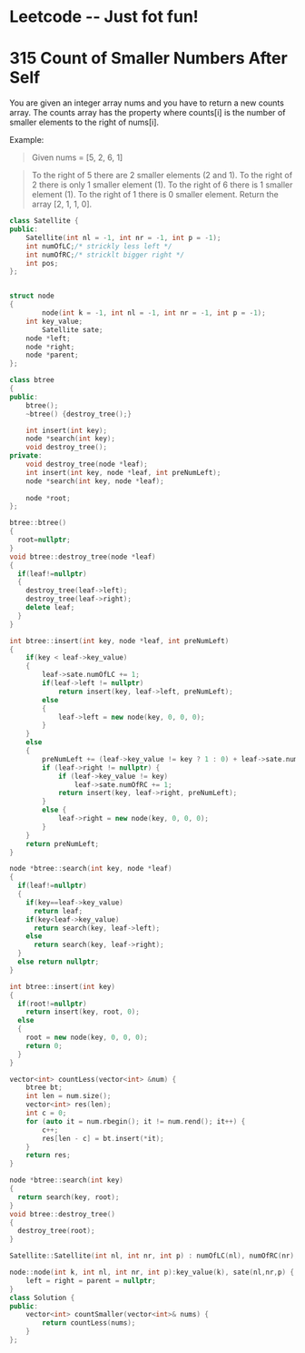 # Leetcode -- Just fot fun!

# 315 Count of Smaller Numbers After Self
You are given an integer array nums and you have to return a new counts array. The counts array has the property where counts[i] is the number of smaller elements to the right of nums[i].

Example:

> Given nums = [5, 2, 6, 1]

> To the right of 5 there are 2 smaller elements (2 and 1).
> To the right of 2 there is only 1 smaller element (1).
> To the right of 6 there is 1 smaller element (1).
> To the right of 1 there is 0 smaller element.
> Return the array [2, 1, 1, 0].

```cpp
class Satellite {
public:
    Satellite(int nl = -1, int nr = -1, int p = -1); 
    int numOfLC;/* strickly less left */
    int numOfRC;/* stricklt bigger right */
    int pos;
};


struct node
{
        node(int k = -1, int nl = -1, int nr = -1, int p = -1);
    int key_value;
        Satellite sate;
    node *left;
    node *right;
    node *parent;
};

class btree
{
public:
    btree();
    ~btree() {destroy_tree();}

    int insert(int key);
    node *search(int key);
    void destroy_tree();
private:
    void destroy_tree(node *leaf);
    int insert(int key, node *leaf, int preNumLeft);
    node *search(int key, node *leaf);
        
    node *root;
};

btree::btree()
{
  root=nullptr;
}
void btree::destroy_tree(node *leaf)
{
  if(leaf!=nullptr)
  {
    destroy_tree(leaf->left);
    destroy_tree(leaf->right);
    delete leaf;
  }
}

int btree::insert(int key, node *leaf, int preNumLeft)
{
    if(key < leaf->key_value)
    {
        leaf->sate.numOfLC += 1;
        if(leaf->left != nullptr)
            return insert(key, leaf->left, preNumLeft);
        else
        {
            leaf->left = new node(key, 0, 0, 0);
        }  
    }
    else 
    {
        preNumLeft += (leaf->key_value != key ? 1 : 0) + leaf->sate.numOfLC;
        if (leaf->right != nullptr) {
            if (leaf->key_value != key)
                leaf->sate.numOfRC += 1;
            return insert(key, leaf->right, preNumLeft);
        }
        else {
            leaf->right = new node(key, 0, 0, 0);
        }
    }
    return preNumLeft;
}

node *btree::search(int key, node *leaf)
{
  if(leaf!=nullptr)
  {
    if(key==leaf->key_value)
      return leaf;
    if(key<leaf->key_value)
      return search(key, leaf->left);
    else
      return search(key, leaf->right);
  }
  else return nullptr;
}

int btree::insert(int key)
{
  if(root!=nullptr)
    return insert(key, root, 0);
  else
  {
    root = new node(key, 0, 0, 0);
    return 0;
  }
}

vector<int> countLess(vector<int> &num) {
    btree bt;
    int len = num.size();
    vector<int> res(len);
    int c = 0;
    for (auto it = num.rbegin(); it != num.rend(); it++) {
        c++;
        res[len - c] = bt.insert(*it);
    }
    return res;
}

node *btree::search(int key)
{
  return search(key, root);
}
void btree::destroy_tree()
{
  destroy_tree(root);
}

Satellite::Satellite(int nl, int nr, int p) : numOfLC(nl), numOfRC(nr), pos(p) {} 

node::node(int k, int nl, int nr, int p):key_value(k), sate(nl,nr,p) {
    left = right = parent = nullptr;
}
class Solution {
public:
    vector<int> countSmaller(vector<int>& nums) {
        return countLess(nums);
    }
};

```
